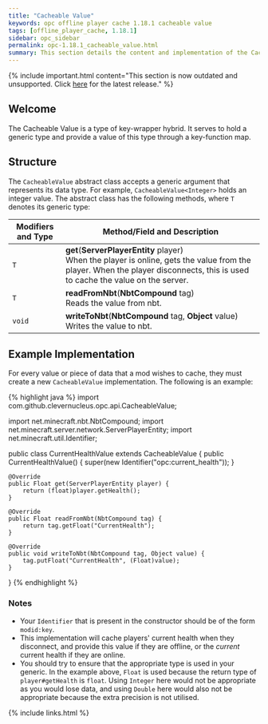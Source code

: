 ```yaml
---
title: "Cacheable Value"
keywords: opc offline player cache 1.18.1 cacheable value
tags: [offline_player_cache, 1.18.1]
sidebar: opc_sidebar
permalink: opc-1.18.1_cacheable_value.html
summary: This section details the content and implementation of the Cacheable Value abstract class from a developer perspective. 
---
```


{% include important.html content="This section is now outdated and unsupported. Click [here](opc-1.18.2_home) for the latest release." %}

## Welcome

The Cacheable Value is a type of key-wrapper hybrid. It serves to hold a generic type and provide a value of this type through a key-function map.

## Structure

The `CacheableValue` abstract class accepts a generic argument that represents its data type. For example, `CacheableValue<Integer>` holds an integer value. The abstract class has the following methods, where `T` denotes its generic type:

| Modifiers and Type | Method/Field and Description |
| ------------------ | ---------------------------- |
| <span id="redType">`T`</span> | <span id="redCode">**get**(**ServerPlayerEntity** player)</span> <br>When the player is online, gets the value from the player. When the player disconnects, this is used to cache the value on the server. |
| <span id="redType">`T`</span> | <span id="redCode">**readFromNbt**(**NbtCompound** tag)</span> <br>Reads the value from nbt. |
| <span id="redType">`void`</span> | <span id="redCode">**writeToNbt**(**NbtCompound** tag, **Object** value)</span> <br>Writes the value to nbt. |

## Example Implementation

For every value or piece of data that a mod wishes to cache, they must create a new `CacheableValue` implementation. The following is an example:

{% highlight java %}
import com.github.clevernucleus.opc.api.CacheableValue;

import net.minecraft.nbt.NbtCompound;
import net.minecraft.server.network.ServerPlayerEntity;
import net.minecraft.util.Identifier;

public class CurrentHealthValue extends CacheableValue<Float> {
    public CurrentHealthValue() {
        super(new Identifier("opc:current_health"));
    }

    @Override
    public Float get(ServerPlayerEntity player) {
        return (float)player.getHealth();
    }

    @Override
    public Float readFromNbt(NbtCompound tag) {
        return tag.getFloat("CurrentHealth");
    }

    @Override
    public void writeToNbt(NbtCompound tag, Object value) {
        tag.putFloat("CurrentHealth", (Float)value);
    }
}
{% endhighlight %}

### Notes

- Your `Identifier` that is present in the constructor should be of the form `modid:key`.
- This implementation will cache players' current health when they disconnect, and provide this value if they are offline, or the *current* current health if they are online.
- You should try to ensure that the appropriate type is used in your generic. In the example above, `Float` is used because the return type of `player#getHealth` is `float`. Using `Integer` here would not be appropriate as you would lose data, and using `Double` here would also not be appropriate because the extra precision is not utilised.

{% include links.html %}
